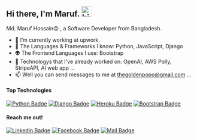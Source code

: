## Hi there, I'm Maruf. <img src="https://user-images.githubusercontent.com/1303154/88677602-1635ba80-d120-11ea-84d8-d263ba5fc3c0.gif" width="28px" alt="hi">

Md. Maruf Hossain🙃 , a Software Developer from Bangladesh.

- 🌱 I’m currently working at upwork.
- 🧠 The Languages & Frameworks I know: Python, JavaScript, Django
- 👽 The Frontend Languages I use: Bootstrap
- 💞️ Technologys that I've already worked on: OpenAI, AWS Polly, StripeAPI, AI web app ...
- 📫 Well you can send messages to me at thegoldenpopo@gmail.com ...

<!-- ![I’m a Software Developer from Bangladesh.](https://arturssmirnovs.github.io/github-profile-readme-generator/images/banner.png) -->

#### Top Technologies
[![Python Badge](https://img.shields.io/badge/Python-3776AB?style=for-the-badge&logo=python&logoColor=white)](#) [![Django Badge](	https://img.shields.io/badge/Django-092E20?style=for-the-badge&logo=django&logoColor=white)](#) [![Heroku Badge](https://img.shields.io/badge/Heroku-430098?style=for-the-badge&logo=heroku&logoColor=white)](#) [![Bootstrap Badge](https://img.shields.io/badge/Bootstrap-563D7C?style=for-the-badge&logo=bootstrap&logoColor=white)](#)

#### Reach me out!

[![Linkedin Badge](https://img.shields.io/badge/LinkedIn-0077B5?style=for-the-badge&logo=linkedin&logoColor=white)](https://www.linkedin.com/in/mickeymaruf/) [![Facebook Badge](https://img.shields.io/badge/maruf-1877F2?style=for-the-badge&logo=facebook&logoColor=white)](https://www.facebook.com/mickeymaruf/) [![Mail Badge](	https://img.shields.io/badge/maruf-D14836?style=for-the-badge&logo=gmail&logoColor=white)](mailto:thegoldenpopo@gmail.com)

<!---
mickeymaruf/mickeymaruf is a ✨ special ✨ repository because its `README.md` (this file) appears on your GitHub profile.
You can click the Preview link to take a look at your changes.
--->
